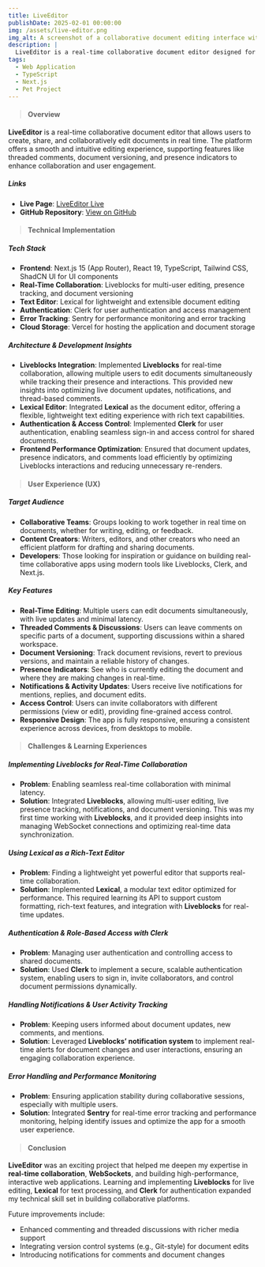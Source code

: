 ```yaml
---
title: LiveEditor
publishDate: 2025-02-01 00:00:00
img: /assets/live-editor.png
img_alt: A screenshot of a collaborative document editing interface with real-time updates and presence indicators.
description: |
  LiveEditor is a real-time collaborative document editor designed for seamless creation, sharing, and collaboration. The platform enables users to edit documents simultaneously, with support for comments, versioning, and notifications.
tags:
  - Web Application
  - TypeScript
  - Next.js
  - Pet Project
---
```


> #### Overview

**LiveEditor** is a real-time collaborative document editor that allows users to create, share, and collaboratively edit documents in real time. The platform offers a smooth and intuitive editing experience, supporting features like threaded comments, document versioning, and presence indicators to enhance collaboration and user engagement.

##### Links

- **Live Page**: [LiveEditor Live](https://live-editor-six.vercel.app)
- **GitHub Repository**: [View on GitHub](https://github.com/DmytroLysachenko/live-editor)

> #### Technical Implementation

##### Tech Stack

- **Frontend**: Next.js 15 (App Router), React 19, TypeScript, Tailwind CSS, ShadCN UI for UI components
- **Real-Time Collaboration**: Liveblocks for multi-user editing, presence tracking, and document versioning
- **Text Editor**: Lexical for lightweight and extensible document editing
- **Authentication**: Clerk for user authentication and access management
- **Error Tracking**: Sentry for performance monitoring and error tracking
- **Cloud Storage**: Vercel for hosting the application and document storage

##### Architecture & Development Insights

- **Liveblocks Integration**: Implemented **Liveblocks** for real-time collaboration, allowing multiple users to edit documents simultaneously while tracking their presence and interactions. This provided new insights into optimizing live document updates, notifications, and thread-based comments.
- **Lexical Editor**: Integrated **Lexical** as the document editor, offering a flexible, lightweight text editing experience with rich text capabilities.
- **Authentication & Access Control**: Implemented **Clerk** for user authentication, enabling seamless sign-in and access control for shared documents.
- **Frontend Performance Optimization**: Ensured that document updates, presence indicators, and comments load efficiently by optimizing Liveblocks interactions and reducing unnecessary re-renders.

> #### User Experience (UX)

##### Target Audience

- **Collaborative Teams**: Groups looking to work together in real time on documents, whether for writing, editing, or feedback.
- **Content Creators**: Writers, editors, and other creators who need an efficient platform for drafting and sharing documents.
- **Developers**: Those looking for inspiration or guidance on building real-time collaborative apps using modern tools like Liveblocks, Clerk, and Next.js.

##### Key Features

- **Real-Time Editing**: Multiple users can edit documents simultaneously, with live updates and minimal latency.
- **Threaded Comments & Discussions**: Users can leave comments on specific parts of a document, supporting discussions within a shared workspace.
- **Document Versioning**: Track document revisions, revert to previous versions, and maintain a reliable history of changes.
- **Presence Indicators**: See who is currently editing the document and where they are making changes in real-time.
- **Notifications & Activity Updates**: Users receive live notifications for mentions, replies, and document edits.
- **Access Control**: Users can invite collaborators with different permissions (view or edit), providing fine-grained access control.
- **Responsive Design**: The app is fully responsive, ensuring a consistent experience across devices, from desktops to mobile.

> #### Challenges & Learning Experiences

##### Implementing Liveblocks for Real-Time Collaboration

- **Problem**: Enabling seamless real-time collaboration with minimal latency.
- **Solution**: Integrated **Liveblocks**, allowing multi-user editing, live presence tracking, notifications, and document versioning. This was my first time working with **Liveblocks**, and it provided deep insights into managing WebSocket connections and optimizing real-time data synchronization.

##### Using Lexical as a Rich-Text Editor

- **Problem**: Finding a lightweight yet powerful editor that supports real-time collaboration.
- **Solution**: Implemented **Lexical**, a modular text editor optimized for performance. This required learning its API to support custom formatting, rich-text features, and integration with **Liveblocks** for real-time updates.

##### Authentication & Role-Based Access with Clerk

- **Problem**: Managing user authentication and controlling access to shared documents.
- **Solution**: Used **Clerk** to implement a secure, scalable authentication system, enabling users to sign in, invite collaborators, and control document permissions dynamically.

##### Handling Notifications & User Activity Tracking

- **Problem**: Keeping users informed about document updates, new comments, and mentions.
- **Solution**: Leveraged **Liveblocks’ notification system** to implement real-time alerts for document changes and user interactions, ensuring an engaging collaboration experience.

##### Error Handling and Performance Monitoring

- **Problem**: Ensuring application stability during collaborative sessions, especially with multiple users.
- **Solution**: Integrated **Sentry** for real-time error tracking and performance monitoring, helping identify issues and optimize the app for a smooth user experience.

> #### Conclusion

**LiveEditor** was an exciting project that helped me deepen my expertise in **real-time collaboration**, **WebSockets**, and building high-performance, interactive web applications. Learning and implementing **Liveblocks** for live editing, **Lexical** for text processing, and **Clerk** for authentication expanded my technical skill set in building collaborative platforms.

Future improvements include:

- Enhanced commenting and threaded discussions with richer media support
- Integrating version control systems (e.g., Git-style) for document edits
- Introducing notifications for comments and document changes

